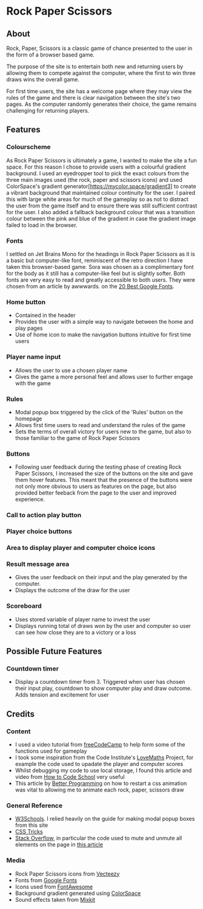 # Rock Paper Scissors

## About
Rock, Paper, Scissors is a classic game of chance presented to the user in the form of a browser based game.

The purpose of the site is to entertain both new and returning users by allowing them to compete against the computer, where the first to win three draws wins the overall game.

For first time users, the site has a welcome page where they may view the rules of the game and there is clear navigation between the site's two pages. As the computer randomly generates their choice, the game remains challenging for returning players. 

## Features
### Colourscheme
As Rock Paper Scissors is ultimately a game, I wanted to make the site a fun space. For this reason I chose to provide users with a colourful gradient background. I used an eyedropper tool to pick the exact colours from the three main images used (the rock, paper and scissors icons) and used ColorSpace's gradient generator[https://mycolor.space/gradient3] to create a vibrant background that maintained colour continuity for the user.
I paired this with large white areas for much of the gameplay so as not to distract the user from the game itself and to ensure there was still sufficient contrast for the user.
I also added a fallback background colour that was a transition colour between the pink and blue of the gradient in case the gradient image failed to load in the browser.
### Fonts
I settled on Jet Brains Mono for the headings in Rock Paper Scissors as it is a basic but computer-like font, reminiscent of the retro direction I have taken this browser-based game. Sora was chosen as a complimentary font for the body as it still has a computer-like feel but is slightly softer. Both fonts are very easy to read and greatly accessible to both users. They were chosen from an article by awwwards. on the [20 Best Google Fonts](https://www.awwwards.com/20-best-web-fonts-from-google-web-fonts-and-font-face.html).
### Home button
- Contained in the header
- Provides the user with a simple way to navigate between the home and play pages
- Use of home icon to make the navigation buttons intuitive for first time users
### Player name input
- Allows the user to use a chosen player name
- Gives the game a more personal feel and allows user to further engage with the game
### Rules
- Modal popup box triggered by the click of the 'Rules' button on the homepage
- Allows first time users to read and understand the rules of the game
- Sets the terms of overall victory for users new to the game, but also to those familiar to the game of Rock Paper Scissors
### Buttons
- Following user feedback during the testing phase of creating Rock Paper Scissors, I increased the size of the buttons on the site and gave them hover features. This meant that the presence of the buttons were not only more obvious to users as features on the page, but also provided better feeback from the page to the user and improved experience.
### Call to action play button
### Player choice buttons
### Area to display player and computer choice icons
### Result message area
- Gives the user feedback on their input and the play generated by the computer. 
- Displays the outcome of the draw for the user
### Scoreboard
- Uses stored variable of player name to invest the user
- Displays running total of draws won by the user and computer so user can see how close they are to a victory or a loss

## Possible Future Features
### Countdown timer
- Display a countdown timer from 3. Triggered when user has chosen their input play, countdown to show computer play and draw outcome. Adds tension and excitement for user

## Credits
### Content
- I used a video tutorial from [freeCodeCamp](https://www.youtube.com/watch?v=jaVNP3nIAv0) to help form some of the functions used for gameplay
- I took some inspiration from the Code Institute's [LoveMaths](https://codeinstitute.net/) Project, for example the code used to upadate the player and computer scores
- Whilst debugging my code to use local storage, I found this article and video from [How to Code School](https://www.howtocodeschool.com/2019/05/passing-javascript-value-from-one-page.html) very useful
- This article by [Better Programming](https://betterprogramming.pub/how-to-restart-a-css-animation-with-javascript-and-what-is-the-dom-reflow-a86e8b6df00f) on how to restart a css animation was vital to allowing me to animate each rock, paper, scissors draw
### General Reference
- [W3Schools](https://www.w3schools.com/html/). I relied heavily on the guide for making modal popup boxes from this site
- [CSS Tricks](https://css-tricks.com/snippets/css/a-guide-to-flexbox/)
- [Stack Overflow](https://stackoverflow.com/), in particular the code used to mute and unmute all elements on the page in [this article](https://stackoverflow.com/questions/14044761/how-to-mute-all-sound-in-a-page-with-js)
### Media
- Rock Paper Scissors icons from [Vecteezy](https://www.vecteezy.com/free-vector/rock)
- Fonts from [Google Fonts](https://fonts.google.com/)
- Icons used from [FontAwesome](https://fontawesome.com/v5/search)
- Background gradient generated using [ColorSpace](https://mycolor.space/?hex=%23C02141&sub=1)
- Sound effects taken from [Mixkit](https://mixkit.co/free-sound-effects/)